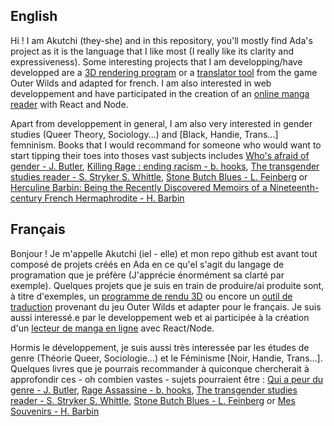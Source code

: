 ## English
Hi ! I am Akutchi (they-she) and in this repository, you'll mostly find Ada's project as it is the language that I like most (I really like its clarity and expressiveness).
Some interesting projects that I am developping/have developped are a [3D rendering program](https://github.com/Akutchi/lovetrace) or a [translator tool](https://github.com/Akutchi/French-Nomaian) from the game Outer Wilds and adapted for french.
I am also interested in web developpement and have participated in the creation of an [online manga reader](https://github.com/Akutchi/MangaSite) with React and Node.

Apart from developpement in general, I am also very interested in gender studies (Queer Theory, Sociology...) and [Black, Handie, Trans...] femninism. Books that I would recommand for someone who would want to start tipping their toes into thoses vast subjects includes [Who's afraid of gender - J. Butler](), [Killing Rage : ending racism - b. hooks](), [The transgender studies reader - S. Stryker S. Whittle](), [Stone Butch Blues - L. Feinberg]() or [Herculine Barbin: Being the Recently Discovered Memoirs of a Nineteenth-century French Hermaphrodite - H. Barbin]()

## Français
Bonjour ! Je m'appelle Akutchi (iel - elle) et mon repo github est avant tout composé de projets créés en Ada en ce qu'el s'agit du langage de programation que je préfère (J'apprécie énormément sa clarté par exemple).
Quelques projets que je suis en train de produire/ai produite sont, à titre d'exemples, un [programme de rendu 3D]() ou encore un [outil de traduction]() provenant du jeu Outer Wilds et adapter pour le français.
Je suis aussi interessé.e par le developpement web et ai participée à la création d'un [lecteur de manga en ligne]() avec React/Node.

Hormis le développement, je suis aussi très interessée par les études de genre (Théorie Queer, Sociologie...) et le Féminisme [Noir, Handie, Trans...]. Quelques livres que je pourrais recommander à quiconque chercherait à approfondir ces - oh combien vastes - sujets pourraient être : [Qui a peur du genre - J. Butler](), [Rage Assassine - b. hooks](), [The transgender studies reader - S. Stryker S. Whittle](), [Stone Butch Blues - L. Feinberg]() or [Mes Souvenirs - H. Barbin]()

## 


